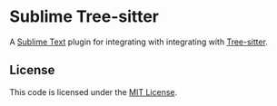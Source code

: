 # Sublime Tree-sitter

A [Sublime Text](http://www.sublimetext.com/) plugin for integrating with integrating with [Tree-sitter](https://tree-sitter.github.io/tree-sitter/).

## License

This code is licensed under the [MIT License](https://opensource.org/licenses/MIT).
